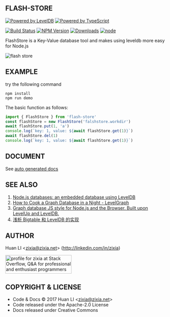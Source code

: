 FLASH-STORE
-----------

[![Powered by LevelDB](https://img.shields.io/badge/Powered%20By-LevelDB-green.svg)](https://leveldb.org/) [![Powered by TypeScript](https://img.shields.io/badge/Powered%20By-TypeScript-blue.svg)](https://www.typescriptlang.org/) 

[![Build Status](https://travis-ci.org/zixia/flash-store.svg?branch=master)](https://travis-ci.org/zixia/flash-store) [![NPM Version](https://badge.fury.io/js/flash-store.svg)](https://badge.fury.io/js/flash-store) [![Downloads](http://img.shields.io/npm/dm/flash-store.svg?style=flat-square)](https://npmjs.org/package/flash-store) [![node](https://img.shields.io/node/v/flash-store.svg?maxAge=604800)](https://nodejs.org/)

FlashStore is a Key-Value database tool and makes using leveldb more easy for Node.js

![flash store](https://zixia.github.io/flash-store/images/flash-store.png)

EXAMPLE
--------
try the following command
```shell
npm install
npm run demo
```

The basic function as follows:
```ts
import { FlashStore } from 'flash-store'
const flashStore = new FlashStore('falshstore.workdir')
await flashStore.put(1, 'a')
console.log(`key: 1, value: ${await flashStore.get(1)}`)
await flashStore.del(1)
console.log(`key: 1, value: ${await flashStore.get(1)}`)
```

DOCUMENT
-------------

See [auto generated docs](https://zixia.github.io/flash-store)

SEE ALSO
--------

1. [Node.js databases: an embedded database using LevelDB](https://blog.yld.io/2016/10/24/node-js-databases-an-embedded-database-using-leveldb)
1. [How to Cook a Graph Database in a Night - LevelGraph](http://nodejsconfit.levelgraph.io/)
1. [Graph database JS style for Node.js and the Browser. Built upon LevelUp and LevelDB.](https://github.com/levelgraph/levelgraph)
1. [浅析 Bigtable 和 LevelDB 的实现](http://draveness.me/bigtable-leveldb.html)

AUTHOR
------

Huan LI \<zixia@zixia.net\> (http://linkedin.com/in/zixia)

<a href="http://stackoverflow.com/users/1123955/zixia">
  <img src="http://stackoverflow.com/users/flair/1123955.png" width="208" height="58" alt="profile for zixia at Stack Overflow, Q&amp;A for professional and enthusiast programmers" title="profile for zixia at Stack Overflow, Q&amp;A for professional and enthusiast programmers">
</a>

COPYRIGHT & LICENSE
-------------------

* Code & Docs © 2017 Huan LI \<zixia@zixia.net\>
* Code released under the Apache-2.0 License
* Docs released under Creative Commons

